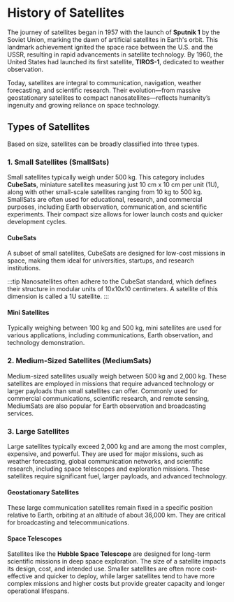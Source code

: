# History of Satellites

The journey of satellites began in 1957 with the launch of **Sputnik 1** by the Soviet Union, marking the dawn of artificial satellites in Earth's orbit. This landmark achievement ignited the space race between the U.S. and the USSR, resulting in rapid advancements in satellite technology. By 1960, the United States had launched its first satellite, **TIROS-1**, dedicated to weather observation.

Today, satellites are integral to communication, navigation, weather forecasting, and scientific research. Their evolution—from massive geostationary satellites to compact nanosatellites—reflects humanity’s ingenuity and growing reliance on space technology.

## Types of Satellites

Based on size, satellites can be broadly classified into three types.

### 1. Small Satellites (SmallSats)

Small satellites typically weigh under 500 kg. This category includes **CubeSats**, miniature satellites measuring just 10 cm x 10 cm per unit (1U), along with other small-scale satellites ranging from 10 kg to 500 kg. SmallSats are often used for educational, research, and commercial purposes, including Earth observation, communication, and scientific experiments. Their compact size allows for lower launch costs and quicker development cycles.

#### CubeSats

A subset of small satellites, CubeSats are designed for low-cost missions in space, making them ideal for universities, startups, and research institutions.

:::tip
Nanosatellites often adhere to the CubeSat standard, which defines their structure in modular units of 10x10x10 centimeters. A satellite of this dimension is called a 1U satellite.
:::

#### Mini Satellites

Typically weighing between 100 kg and 500 kg, mini satellites are used for various applications, including communications, Earth observation, and technology demonstration.

### 2. Medium-Sized Satellites (MediumSats)

Medium-sized satellites usually weigh between 500 kg and 2,000 kg. These satellites are employed in missions that require advanced technology or larger payloads than small satellites can offer. Commonly used for commercial communications, scientific research, and remote sensing, MediumSats are also popular for Earth observation and broadcasting services.

### 3. Large Satellites

Large satellites typically exceed 2,000 kg and are among the most complex, expensive, and powerful. They are used for major missions, such as weather forecasting, global communication networks, and scientific research, including space telescopes and exploration missions. These satellites require significant fuel, larger payloads, and advanced technology.

#### Geostationary Satellites

These large communication satellites remain fixed in a specific position relative to Earth, orbiting at an altitude of about 36,000 km. They are critical for broadcasting and telecommunications.

#### Space Telescopes

Satellites like the **Hubble Space Telescope** are designed for long-term scientific missions in deep space exploration. The size of a satellite impacts its design, cost, and intended use. Smaller satellites are often more cost-effective and quicker to deploy, while larger satellites tend to have more complex missions and higher costs but provide greater capacity and longer operational lifespans.
